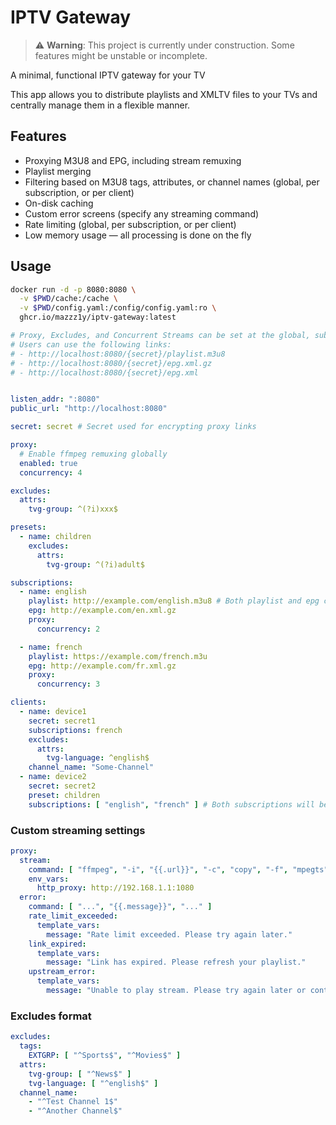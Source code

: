 # IPTV Gateway

> ⚠️ **Warning**: This project is currently under construction. Some features might be unstable or incomplete.

A minimal, functional IPTV gateway for your TV

This app allows you to distribute playlists and XMLTV files to your TVs and centrally manage them in a flexible manner.

## Features

- Proxying M3U8 and EPG, including stream remuxing
- Playlist merging
- Filtering based on M3U8 tags, attributes, or channel names (global, per subscription, or per client)
- On-disk caching
- Custom error screens (specify any streaming command)
- Rate limiting (global, per subscription, or per client)
- Low memory usage — all processing is done on the fly

## Usage

```bash
docker run -d -p 8080:8080 \
  -v $PWD/cache:/cache \
  -v $PWD/config.yaml:/config/config.yaml:ro \
  ghcr.io/mazzz1y/iptv-gateway:latest
```

```yaml
# Proxy, Excludes, and Concurrent Streams can be set at the global, subscription, or user level.
# Users can use the following links:
# - http://localhost:8080/{secret}/playlist.m3u8
# - http://localhost:8080/{secret}/epg.xml.gz
# - http://localhost:8080/{secret}/epg.xml


listen_addr: ":8080"
public_url: "http://localhost:8080"

secret: secret # Secret used for encrypting proxy links

proxy:
  # Enable ffmpeg remuxing globally
  enabled: true
  concurrency: 4

excludes:
  attrs:
    tvg-group: ^(?i)xxx$

presets:
  - name: children
    excludes:
      attrs:
        tvg-group: ^(?i)adult$

subscriptions:
  - name: english
    playlist: http://example.com/english.m3u8 # Both playlist and epg can be arrays of links; they will be merged
    epg: http://example.com/en.xml.gz
    proxy:
      concurrency: 2

  - name: french
    playlist: https://example.com/french.m3u
    epg: http://example.com/fr.xml.gz
    proxy:
      concurrency: 3

clients:
  - name: device1
    secret: secret1
    subscriptions: french
    excludes:
      attrs:
        tvg-language: ^english$
    channel_name: "Some-Channel"
  - name: device2
    secret: secret2
    preset: children
    subscriptions: [ "english", "french" ] # Both subscriptions will be merged
```

### Custom streaming settings

```yaml
proxy:
  stream:
    command: [ "ffmpeg", "-i", "{{.url}}", "-c", "copy", "-f", "mpegts", "pipe:1" ]
    env_vars:
      http_proxy: http://192.168.1.1:1080
  error:
    command: [ "...", "{{.message}}", "..." ]
    rate_limit_exceeded:
      template_vars:
        message: "Rate limit exceeded. Please try again later."
    link_expired:
      template_vars:
        message: "Link has expired. Please refresh your playlist."
    upstream_error:
      template_vars:
        message: "Unable to play stream. Please try again later or contact administrator."
```

### Excludes format

```yaml
excludes:
  tags:
    EXTGRP: [ "^Sports$", "^Movies$" ]
  attrs:
    tvg-group: [ "^News$" ]
    tvg-language: [ "^english$" ]
  channel_name:
    - "^Test Channel 1$"
    - "^Another Channel$"
```